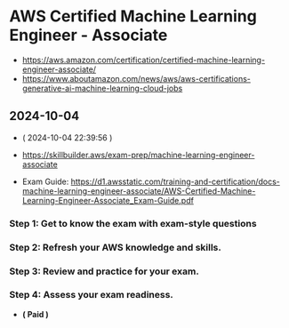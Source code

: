 # AWS Certified Machine Learning Engineer - Associate

- https://aws.amazon.com/certification/certified-machine-learning-engineer-associate/
- https://www.aboutamazon.com/news/aws/aws-certifications-generative-ai-machine-learning-cloud-jobs

## 2024-10-04

- ( 2024-10-04 22:39:56 )
- https://skillbuilder.aws/exam-prep/machine-learning-engineer-associate

- Exam Guide: https://d1.awsstatic.com/training-and-certification/docs-machine-learning-engineer-associate/AWS-Certified-Machine-Learning-Engineer-Associate_Exam-Guide.pdf

### Step 1: Get to know the exam with exam-style questions

### Step 2: Refresh your AWS knowledge and skills.

### Step 3: Review and practice for your exam.

### Step 4: Assess your exam readiness.

- **( Paid )** 